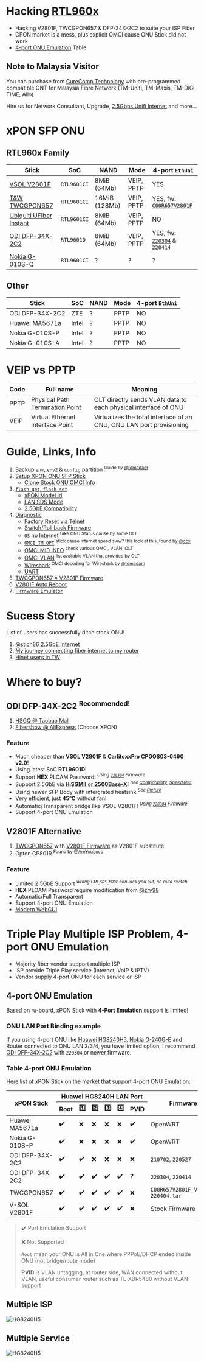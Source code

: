 # Hacking [RTL960x](https://www.google.com/search?q=rtl9601ci+datasheet)
* Hacking V2801F, TWCGPON657 & DFP-34X-2C2 to suite your ISP Fiber
* GPON market is a mess, plus explicit OMCI cause ONU Stick did not work
* [4-port ONU Emulation](#4-port-onu-emulation) Table

## Note to Malaysia Visitor
You can purchase from [CureComp Technology](https://www.facebook.com/CureComp) with pre-programmed compatible ONT for Malaysia Fibre Network (TM-Unifi, TM-Maxis, TM-DiGi, TIME, Allo)

Hire us for Network Consultant, Upgrade, [2.5Gbps Unifi Internet](https://github.com/Anime4000/RTL960x/blob/main/Docs/Images/2.5G%20Internet%20Speed%20Test%20Unifi.jpg) and more...

# xPON SFP ONU
## RTL960x Family
| Stick | SoC | NAND | Mode | 4-port `EthUni` |
|-------|-----|------|------|-----------------|
| [VSOL V2801F](https://www.baudcom.com.cn/epon-gpon-onu-stick-sfp-module-with-mac-inside.html) | `RTL9601CI` | 8MiB (64Mb) | VEIP, PPTP | YES |
| [T&W TWCGPON657](https://item.taobao.com/item.htm?spm=a1z09.2.0.0.c0552e8d7UBYLF&id=597031866488) | `RTL9601CI` | 16MiB (128Mb) | VEIP, PPTP | YES, fw: [`C00R657V2801F`](Firmware/TWCGPON657/C00R657V2801F_V1.9.0-220404.tar) |
| [Ubiquiti UFiber Instant](https://store.ui.com/collections/operator-ufiber/products/uf-instant) | `RTL9601CI` | 8MiB (64Mb) | VEIP, PPTP | NO |
| [ODI DFP-34X-2C2](https://m.tb.cn/h.fJc2RFv?tk=xZ4r2RPCGvj) | `RTL9601D` | 8MiB (64Mb) | VEIP, PPTP | YES, fw: [`220304`](https://github.com/Anime4000/RTL960x/blob/main/Firmware/DFP-34X-2C2/M114_sfp_ODI_220304.tar) & [`220414`](https://github.com/Anime4000/RTL960x/blob/main/Firmware/DFP-34X-2C2/M114_sfp_ODI_Vlan_220414.tar) |
| [Nokia G-010S-Q](https://github.com/Anime4000/RTL960x/issues/52#issuecomment-1208424756) | `RTL9601CI` | ? | ? | ? |

## Other
| Stick | SoC | NAND | Mode | 4-port `EthUni` |
|-------|-----|------|------|-----------------|
| ODI DFP-34X-2C2 | ZTE | ? | PPTP | NO |
| Huawei MA5671a     | Intel | ? | PPTP | NO |
| Nokia G-010S-P    | Intel | ? | PPTP | NO |
| Nokia G-010S-A    | Intel | ? | PPTP | NO |

# VEIP vs PPTP
| Code | Full name | Meaning |
|------|-----------|---------|
| PPTP | Physical Path Termination Point | OLT directly sends VLAN data to each physical interface of ONU |
| VEIP | Virtual Ethernet Interface Point | Virtualizes the total interface of an ONU, ONU LAN port provisioning |

# Guide, Links, Info
1. [Backup `env`, `env2` & `config` partition](https://github.com/Anime4000/RTL960x/discussions/28) <sup>Guide by [@tdmadam](https://github.com/tdmadam)</sup>
1. [Setup XPON ONU SFP Stick](Docs/Setup_Stick.md)
    * [Clone Stock ONU OMCI Info](https://github.com/Anime4000/RTL960x/blob/main/Docs/Stock_ONU.md)
3. [`flash get`, `flash set`](Docs/FLASH_GETSET_INFO.md)
    * [xPON Model Id](Docs/FLASH_GETSET_INFO.md#pon_vendor_id-4-ascii-character-maximum)
    * [LAN SDS Mode](Docs/FLASH_GETSET_INFO.md#lan_sds_mode)
    * [2.5GbE Compatibility](Docs/2.5Gb.md)
4. [Diagnostic](Docs/DIAG.md)
    * [Factory Reset via Telnet](Docs/factory_reset.md)
    * [Switch/Roll back Firmware](Docs/fw_part.md)
    * [`O5` no Internet](Docs/fakeO5.md) <sup>fake ONU Status cause by some OLT</sup>
    * [`OMCI_TM_OPT`](https://github.com/Anime4000/RTL960x/issues/35#issuecomment-1138255401) <sup>stick cause internet speed slow? this look at this, found by [@ccy](https://github.com/ccy)</sup>
    * [OMCI MIB INFO](Docs/OMCI_CLI.md) <sup>check various OMCI, VLAN, OLT</sup>
    * [OMCI VLAN](Docs/OMCI_VLAN.md) <sup>list available VLAN that provided by OLT</sup>
    * [Wireshark](https://github.com/tdmadam/OMCI-for-SFP-Stick) <sup>OMCI decoding for Wireshark by [@tdmadam](https://github.com/tdmadam)</sup>
    * [UART](Docs/UART.md)
5. [TWCGPON657 × V2801F Firmware](Firmware/TWCGPON657/README.md)
6. [V2801F Auto Reboot](Docs/V2801F.md)
7. [Firmware Emulator](Tools/emulator)

# Sucess Story
List of users has successfully ditch stock ONU!
1. [@stich86 2.5GbE Internet](https://github.com/Anime4000/RTL960x/issues/17#issuecomment-1101435506)
2. [My journey connecting fiber internet to my router](https://www.reddit.com/r/HomeNetworking/comments/vd0qm2/my_journey_connecting_fiber_internet_to_my_router/)
3. [Hinet users in TW](https://github.com/Anime4000/RTL960x/pull/44#issue-1281699738)

# Where to buy?
## ODI DFP-34X-2C2 <sup>Recommended!</sup>
1. [HSGQ @ Taobao Mall](https://m.tb.cn/h.fJc2RFv?tk=xZ4r2RPCGvj)
2. [Fibershow @ AliExpress](https://www.aliexpress.com/item/1005003515662920.html) (Choose XPON)
### Feature
* Much cheaper than **VSOL V2801F** & **CarlitoxxPro CPGOS03-0490 v2.0**!
* Using latest SoC **RTL9601D**!
* Support **HEX** PLOAM Password! *<sup>Using [`220304`](https://github.com/Anime4000/RTL9601C1/blob/main/Firmware/DFP-34X-2C2/M114_sfp_ODI_220304.tar) Firmware</sup>*
* Support 2.5GbE via [**HiSGMII** or **2500Base-X**](Docs/FLASH_GETSET_INFO.md#lan_sds_mode-min-1-max-6)! *<sup>See [Compatibility](Docs/2.5Gb.md#device-list), [SpeedTest](https://github.com/Anime4000/RTL960x/issues/17#issuecomment-1100272965)</sup>*
* Using newer SFP Body with intergrated heatsink *<sup>See [Picture](https://github.com/Anime4000/RTL9601C1/issues/17#issuecomment-1077681925)</sup>*
* Very efficient, just **45°C** without fan!
* Automatic/Transparent bridge like VSOL V2801F! *<sup>Using [`220304`](https://github.com/Anime4000/RTL9601C1/blob/main/Firmware/DFP-34X-2C2/M114_sfp_ODI_220304.tar) Firmware</sup>*
* Support 4-port ONU Emulation

## V2801F Alternative
1. [TWCGPON657](https://item.taobao.com/item.htm?spm=a1z09.2.0.0.c0552e8d7UBYLF&id=597031866488) with [V2801F Firmware](Firmware/TWCGPON657/README.md) as V2801F substitute
2. Opton GP801R <sup>Found by [@AreYouLoco](https://github.com/AreYouLoco)</sup>
### Feature
* Limited 2.5GbE Support *<sup>wrong `LAN_SDS_MODE` can lock you out, no auto switch</sup>*
* **HEX** PLOAM Password require modification from [@zry98](https://github.com/zry98/SFP-GPON-ONU#modules-using-rtl8672--rtl9601c-chipset)
* Automatic/Full Transparent
* Support 4-port ONU Emulation
* [Modern WebGUI](WebGui#example)

# Triple Play Multiple ISP Problem, 4-port ONU Emulation
* Majority fiber vendor support multiple ISP
* ISP provide Triple Play service (Internet, VoIP & IPTV)
* Vendor supply 4-port ONU for each service or ISP

## 4-port ONU Emulation
Based on [ru-board](http://forum.ru-board.com/topic.cgi?forum=8&topic=80480&start=1360#2), xPON Stick with **4-Port Emulation** support is limited!

### ONU LAN Port Binding example
If you using 4-port ONU like [Huawei HG8240H5](https://www.google.com/search?q=HG8240H5), [Nokia G-240G-E](https://www.google.com/search?q=G-240G-E) and Router connected to ONU LAN 2/3/4, you have limited option, I recommend [ODI DFP-34X-2C2](https://www.aliexpress.com/item/1005003515662920.html) with `220304` or newer firmware.

### Table 4-port ONU Emulation
Here list of xPON Stick on the market that support 4-port ONU Emulation:
<table>
    <thead>
        <tr>
            <th rowspan="2">xPON Stick</th>
            <th colspan="6">Huawei HG8240H LAN Port</th>
            <th rowspan="2">Firmware</th>
        </tr>
        <tr>
            <th>Root</th>
            <th>1️⃣</th>
            <th>2️⃣</th>
            <th>3️⃣</th>
            <th>4️⃣</th>
            <th>PVID</th>
        </tr>
    </thead>
    <tbody>
       <tr>
            <td>Huawei MA5671a</td>
            <td>✔️</td>
            <td>❌</td>
            <td>❌</td>
            <td>❌</td>
            <td>❌</td>
            <td>✔️</td>
            <td>OpenWRT</td>
        </tr>
        <tr>
            <td>Nokia G-010S-P</td>
            <td>✔️</td>
            <td>❌</td>
            <td>❌</td>
            <td>❌</td>
            <td>❌</td>
            <td>✔️</td>
            <td>OpenWRT</td>
        </tr>
        <tr>
            <td>ODI DFP-34X-2C2</td>
            <td>✔️</td>
            <td>✔️</td>
            <td>❌</td>
            <td>❌</td>
            <td>❌</td>
            <td>❌</td>
            <td><code>210702</code>, <code>220527</code></td>
        </tr>
        <tr>
            <td>ODI DFP-34X-2C2</td>
            <td>✔️</td>
            <td>✔️</td>
            <td>✔️</td>
            <td>✔️</td>
            <td>✔️</td>
            <td>❓</td>
            <td><code>220304</code>, <code>220414</code></td>
        </tr>
        <tr>
            <td>TWCGPON657</td>
            <td>✔️</td>
            <td>✔️</td>
            <td>✔️</td>
            <td>✔️</td>
            <td>✔️</td>
            <td>❌</td>
            <td><code>C00R657V2801F_V1.9.0-220404.tar</code></td>
        </tr>
        <tr>
            <td>V-SOL V2801F</td>
            <td>✔️</td>
            <td>✔️</td>
            <td>✔️</td>
            <td>✔️</td>
            <td>✔️</td>
            <td>❌</td>
            <td> Stock Firmware </td>
        </tr>
    </tbody>
</table>

> ✔️ Port Emulation Support
> 
> ❌ Not Supported
>
> `Root` mean your ONU is All in One where PPPoE/DHCP ended inside ONU (not bridge/route mode)
>
> **PVID** is VLAN untagging, at router side, WAN connected without VLAN, useful consumer router such as TL-XDR5480 without VLAN support

## Multiple ISP
![HG8240H5](Docs/Images/Ports%20Provisioning%20Multiple%20ISP.png)

## Multiple Service
![HG8240H5](Docs/Images/Ports%20Provisioning%20Multi%20Port%20Service.png)

